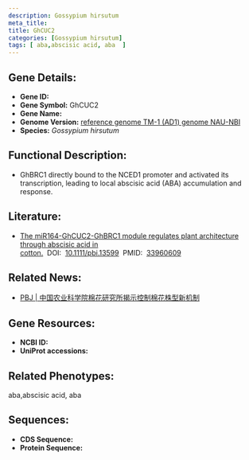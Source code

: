 ```yaml
---
description: Gossypium hirsutum
meta_title:
title: GhCUC2
categories: [Gossypium hirsutum]
tags: [ aba,abscisic acid, aba  ]
---
```


## Gene Details:
- **Gene ID:**	[]()
- **Gene Symbol:** GhCUC2
- **Gene Name:** 
- **Genome Version:** [reference genome TM-1 (AD1) genome NAU-NBI]()
- **Species:** *Gossypium hirsutum*

## Functional Description:
   - GhBRC1 directly bound to the NCED1 promoter and activated its transcription, leading to local abscisic acid (ABA) accumulation and response.

## Literature:
   - [The miR164-GhCUC2-GhBRC1 module regulates plant architecture through abscisic acid in cotton.]( https://onlinelibrary.wiley.com/doi/10.1111/pbi.13599)&nbsp;&nbsp;DOI:&nbsp;&nbsp;[10.1111/pbi.13599](https://onlinelibrary.wiley.com/doi/10.1111/pbi.13599)&nbsp;&nbsp;PMID:&nbsp;&nbsp;[33960609](https://pubmed.ncbi.nlm.nih.gov/33960609/)

## Related News:
   - [PBJ | 中国农业科学院棉花研究所揭示控制棉花株型新机制](https://mp.weixin.qq.com/s?__biz=Mzg3MDEwNDEyMg==&mid=2247510016&idx=1&sn=e32017b3f395c2257376de2c0a1f89b6&chksm=ce900555f9e78c433cf106f65e75df4da6210b1744fa6d69cc55262e77a6aad4fbb766c2de1c&scene=27#wechat_redirect)

## Gene Resources:
- **NCBI ID:** [](https://www.ncbi.nlm.nih.gov/gene/?term=)
- **UniProt accessions:** [](https://www.uniprot.org/uniprotkb//entry)

## Related Phenotypes:
aba,abscisic acid, aba 

## Sequences:
- **CDS Sequence:**
- **Protein Sequence:**
